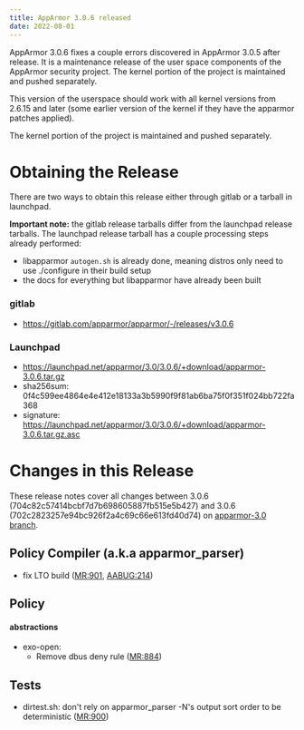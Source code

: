 ```yaml
---
title: AppArmor 3.0.6 released
date: 2022-08-01
---
```


AppArmor 3.0.6 fixes a couple errors discovered in AppArmor 3.0.5 after release. It is a maintenance release of the user space components of the AppArmor security project. The kernel portion of the project is maintained and pushed separately.

This version of the userspace should work with all kernel versions from
2.6.15 and later (some earlier version of the kernel if they have the
apparmor patches applied).

The kernel portion of the project is maintained and pushed separately.


# Obtaining the Release

There are two ways to obtain this release either through gitlab or a tarball in launchpad. 

**Important note:** the gitlab release tarballs differ from the launchpad release tarballs. The launchpad release tarball has a couple processing steps already performed:

* libapparmor `autogen.sh` is already done, meaning distros only need to use ./configure in their build setup
* the docs for everything but libapparmor have already been built

### gitlab
- https://gitlab.com/apparmor/apparmor/-/releases/v3.0.6

### Launchpad

  -   <https://launchpad.net/apparmor/3.0/3.0.6/+download/apparmor-3.0.6.tar.gz>
  -   sha256sum: 0f4c599ee4864e4e412e18133a3b5990f9f81ab6ba75f0f351f024bb722fa368
  -   signature: <https://launchpad.net/apparmor/3.0/3.0.6/+download/apparmor-3.0.6.tar.gz.asc>

# Changes in this Release

These release notes cover all changes between 3.0.6 (704c82c57414bcbf7d7b698605887fb515e5b427) and 3.0.6 (702c2823257e94bc926f2a4c69c66e613fd40d74) on [apparmor-3.0 branch](https://gitlab.com/apparmor/apparmor/tree/apparmor-3.0).


## Policy Compiler (a.k.a apparmor_parser)
- fix LTO build ([MR:901](https://gitlab.com/apparmor/apparmor/-/merge_requests/901), [AABUG:214](https://gitlab.com/apparmor/apparmor/-/issues/214))

## Policy

#### abstractions
- exo-open:
  - Remove dbus deny rule ([MR:884](https://gitlab.com/apparmor/apparmor/-/merge_requests/884))

## Tests
- dirtest.sh: don't rely on apparmor_parser -N's output sort order to be deterministic ([MR:900](https://gitlab.com/apparmor/apparmor/-/merge_requests/900))
